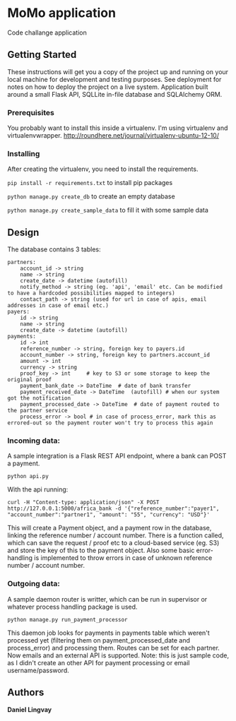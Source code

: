 # MoMo application

Code challange application

## Getting Started

These instructions will get you a copy of the project up and running on your local machine for development and testing purposes. See deployment for notes on how to deploy the project on a live system.
Application built around a small Flask API, SQLLite in-file database and SQLAlchemy ORM.

### Prerequisites

You probably want to install this inside a virtualenv. I'm using virtualenv and virtualenvwrapper.
http://roundhere.net/journal/virtualenv-ubuntu-12-10/

### Installing

After creating the virtualenv, you need to install the requirements.

```pip install -r requirements.txt``` to install pip packages

```python manage.py create_db``` to create an empty database

```python manage.py create_sample_data``` to fill it with some sample data

## Design
The database contains 3 tables:
```
partners:
    account_id -> string
    name -> string
    create_date -> datetime (autofill)
    notify_method -> string (eg. 'api', 'email' etc. Can be modified to have a hardcoded possibilities mapped to integers)
    contact_path -> string (used for url in case of apis, email addresses in case of email etc.)
payers:
    id -> string
    name -> string
    create_date -> datetime (autofill)
payments:
    id -> int
    reference_number -> string, foreign key to payers.id
    account_number -> string, foreign key to partners.account_id
    amount -> int
    currency -> string
    proof_key -> int     # key to S3 or some storage to keep the original proof
    payment_bank_date -> DateTime  # date of bank transfer
    payment_received_date -> DateTime  (autofill) # when our system got the notification
    payment_processed_date -> DateTime  # date of payment routed to the partner service
    process_error -> bool # in case of process_error, mark this as errored-out so the payment router won't try to process this again
```

### Incoming data:
A sample integration is a Flask REST API endpoint, where a bank can POST a payment.
```
python api.py
```
With the api running:
```
curl -H "Content-type: application/json" -X POST http://127.0.0.1:5000/africa_bank -d '{"reference_number":"payer1", "account_number":"partner1", "amount": "55", "currency": "USD"}'
``` 
This will create a Payment object, and a payment row in the database, linking the reference number / account number.
There is a function called, which can save the request / proof etc to a cloud-based service (eg. S3) and store the key of this to the payment object. 
Also some basic error-handling is implemented to throw errors in case of unknown reference number / account number.

### Outgoing data:
A sample daemon router is writter, which can be run in supervisor or whatever process handling package is used.
```
python manage.py run_payment_processor
```
This daemon job looks for payments in payments table which weren't processed yet (filtering them on payment_processed_date and process_error) and processing them. Routes can be set for each partner. Now emails and an external API is supported.
Note: this is just sample code, as I didn't create an other API for payment processing or email username/password.

## Authors
**Daniel Lingvay**
